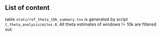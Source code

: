 ## List of content

table `stats/ref_theta_10k_summary.tsv` is generated by script `C_theta_analysis/mites.R`. All theta estimates of windows != 10k are filtered out.

